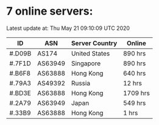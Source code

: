 # 7 online servers:

Latest update at: Thu May 21 09:10:09 UTC 2020

| ID | ASN | Server Country | Online |
| -- | --- | -------------- | ------ |
| #.D09B | AS174 | United States | 890 hrs |
| #.7F1D | AS63949 | Singapore | 890 hrs |
| #.B6F8 | AS63888 | Hong Kong | 640 hrs |
| #.79A3 | AS49392 | Russia | 12 hrs |
| #.BD3E | AS63888 | Hong Kong | 1709 hrs |
| #.2A79 | AS63949 | Japan | 549 hrs |
| #.33B9 | AS63888 | Hong Kong | 1 hrs |

